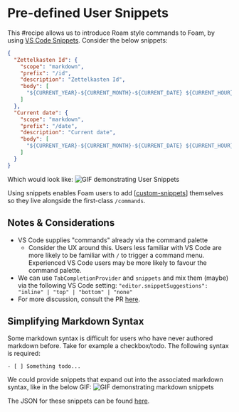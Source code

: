 # Pre-defined User Snippets

This #recipe allows us to introduce Roam style commands to Foam, by using [VS Code Snippets](https://code.visualstudio.com/docs/editor/userdefinedsnippets). Consider the below snippets:

```json
{
  "Zettelkasten Id": {
    "scope": "markdown",
    "prefix": "/id",
    "description": "Zettelkasten Id",
    "body": [
      "${CURRENT_YEAR}-${CURRENT_MONTH}-${CURRENT_DATE} ${CURRENT_HOUR}:${CURRENT_MINUTE}:${CURRENT_SECOND}"
    ]
  },
  "Current date": {
    "scope": "markdown",
    "prefix": "/date",
    "description": "Current date",
    "body": [
      "${CURRENT_YEAR}-${CURRENT_MONTH}-${CURRENT_DATE} ${CURRENT_HOUR}:${CURRENT_MINUTE}:${CURRENT_SECOND}"
    ]
  }
}
```

Which would look like:
![GIF demonstrating User Snippets](../images/snippets.gif)

Using snippets enables Foam users to add [[custom-snippets]] themselves so they live alongside the first-class `/commands`.

## Notes & Considerations

- VS Code supplies "commands" already via the command palette
  - Consider the UX around this. Users less familiar with VS Code are more likely to be familiar with `/` to trigger a command menu. Experienced VS Code users may be more likely to favour the command palette.
- We can use `TabCompletionProvider` and `snippets` and mix them (maybe) via the following VS Code setting: `"editor.snippetSuggestions": "inline" | "top" | "bottom" | "none"`
- For more discussion, consult the PR [here](https://github.com/foambubble/foam/pull/192).

## Simplifying Markdown Syntax

Some markdown syntax is difficult for users who have never authored markdown before. Take for example a checkbox/todo. The following syntax is required:

```
- [ ] Something todo...
```

We could provide snippets that expand out into the associated markdown syntax, like in the below GIF:
![GIF demonstrating markdown snippets](../images/markdown-snippets.gif)

The JSON for these snippets can be found [here](https://github.com/foambubble/foam/pull/192#issuecomment-666736270).

[//begin]: # "Autogenerated link references for markdown compatibility"
[custom-snippets]: ../features/custom-snippets.md "Adding Custom Snippets"
[//end]: # "Autogenerated link references"
